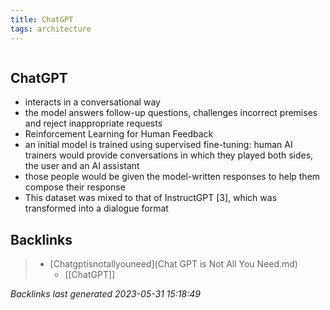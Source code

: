 ```yaml
---
title: ChatGPT
tags: architecture 
---
```

```toc
```
## ChatGPT
- interacts in a conversational way
- the model answers follow-up questions, challenges incorrect premises and reject inappropriate requests
- Reinforcement Learning for Human Feedback
- an initial model is trained using supervised fine-tuning: human AI trainers would provide conversations in which they played both sides, the user and an AI assistant
- those people would be given the model-written responses to help them compose their response
- This dataset was mixed to that of InstructGPT [3], which was transformed into a dialogue format

## Backlinks

> - [Chatgptisnotallyouneed](Chat GPT is Not All You Need.md)
>   - [[ChatGPT]]

_Backlinks last generated 2023-05-31 15:18:49_
